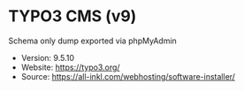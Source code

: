 # TYPO3 CMS (v9)

Schema only dump exported via phpMyAdmin

- Version: 9.5.10
- Website: https://typo3.org/
- Source: https://all-inkl.com/webhosting/software-installer/
